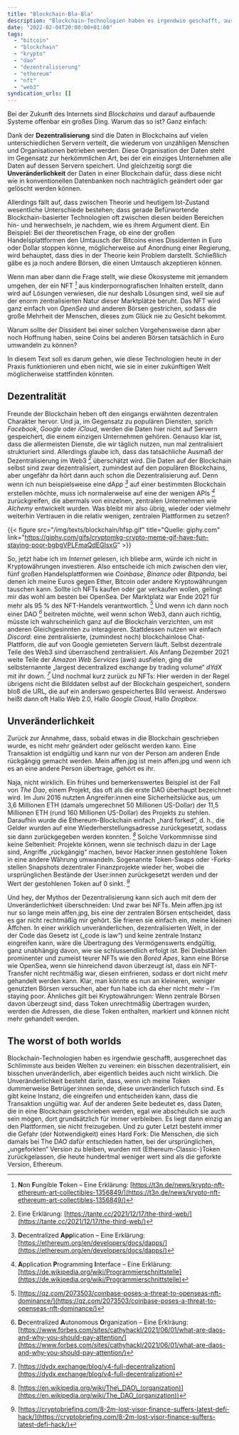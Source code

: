 ```yaml
---
title: "Blockchain-Bla-Bla"
description: "Blockchain-Technologien haben es irgendwie geschafft, ausgerechnet das Schlimmste aus beiden Welten zu vereinen ..."
date: "2022-02-04T20:00:00+01:00"
tags: 
  - "bitcoin"
  - "blockchain"
  - "krypto"
  - "dao"
  - "dezentralisierung"
  - "ethereum"
  - "nft"
  - "web3"
syndication_urls: []
---
```

Bei der Zukunft des Internets sind _Blockchains_ und darauf aufbauende Systeme offenbar ein großes Ding. Warum das so ist? Ganz einfach:

Dank der **Dezentralisierung** sind die Daten in Blockchains auf vielen unterschiedlichen Servern verteilt, die wiederum von unzähligen Menschen und Organisationen betrieben werden. Diese Organisation der Daten steht im Gegensatz zur herkömmlichen Art, bei der ein einziges Unternehmen alle Daten auf dessen Servern speichert. Und gleichzeitig sorgt die **Unveränderlichkeit** der Daten in einer Blockchain dafür, dass diese nicht wie in konventionellen Datenbanken noch nachträglich geändert oder gar gelöscht werden können.

Allerdings fällt auf, dass zwischen Theorie und heutigem Ist-Zustand wesentliche Unterschiede bestehen; dass gerade Befürwortende Blockchain-basierter Technologien oft zwischen diesen beiden Bereichen hin- und herwechseln, je nachdem, wie es ihrem Argument dient. Ein Beispiel: Bei der theoretischen Frage, ob eine der großen Handelsplattformen den Umtausch der Bitcoins eines Dissidenten in Euro oder Dollar stoppen könne, möglicherweise auf Anordnung einer Regierung, wird behauptet, dass dies in der Theorie kein Problem darstellt. Schließlich gäbe es ja noch andere Börsen, die einen Umtausch akzeptieren können.

Wenn man aber dann die Frage stellt, wie diese Ökosysteme mit jemandem umgehen, der ein NFT <cite>[^1]</cite> aus kinderpornografischen Inhalten erstellt, dann wird auf Lösungen verwiesen, die nur deshalb Lösungen sind, weil sie auf der enorm zentralisierten Natur dieser Marktplätze beruht. Das NFT wird ganz einfach von _OpenSea_ und anderen Börsen gestrichen, sodass die große Mehrheit der Menschen, dieses zum Glück nie zu Gesicht bekommt.

[^1]: **N**on **F**ungible **T**oken – Eine Erklärung: [https://t3n.de/news/krypto-nft-ethereum-art-collectibles-1356849/](https://t3n.de/news/krypto-nft-ethereum-art-collectibles-1356849/)

Warum sollte der Dissident bei einer solchen Vorgehensweise dann aber noch Hoffnung haben, seine Coins bei anderen Börsen tatsächlich in Euro umwandeln zu können?

In diesem Text soll es darum gehen, wie diese Technologien heute in der Praxis funktionieren und eben nicht, wie sie in einer zukünftigen Welt möglicherweise stattfinden könnten.

## Dezentralität

Freunde der Blockchain heben oft den eingangs erwähnten dezentralen Charakter hervor. Und ja, im Gegensatz zu populären Diensten, sprich _Facebook_, _Google_ oder _iCloud_, werden die Daten hier nicht auf Servern gespeichert, die einem einzigen Unternehmen gehören. Genauso klar ist, dass die allermeisten Dienste, die wir täglich nutzen, nun mal zentralisiert strukturiert sind. Allerdings glaube ich, dass das tatsächliche Ausmaß der Dezentralisierung im Web3 <cite>[^2]</cite> überschätzt wird. Die Daten auf der Blockchain selbst sind zwar dezentralisiert, zumindest auf den populären Blockchains, aber ungefähr da hört dann auch schon die Dezentralisierung auf. Denn wenn ich nun beispielsweise eine dApp <cite>[^3]</cite> auf einer bestimmten Blockchain erstellen möchte, muss ich normalerweise auf eine der wenigen APIs <cite>[^4]</cite> zurückgreifen, die abermals von einzelnen, zentralen Unternehmen wie _Alchemy_ entwickelt wurden. Was bleibt mir also übrig, wieder oder vielmehr weiterhin Vertrauen in die relativ wenigen, zentralen Plattformen zu setzen?

[^2]: Eine Erklärung: [https://tante.cc/2021/12/17/the-third-web/](https://tante.cc/2021/12/17/the-third-web/)
[^3]: **D**ecentralized **App**lication – Eine Erklärung: [https://ethereum.org/en/developers/docs/dapps/](https://ethereum.org/en/developers/docs/dapps/)
[^4]: **A**pplication **P**rogramming **I**nterface – Eine Erklärung: [https://de.wikipedia.org/wiki/Programmierschnittstelle](https://de.wikipedia.org/wiki/Programmierschnittstelle)

{{< figure src="/img/texts/blockchain/hfsp.gif" title="Quelle: giphy.com" link="https://giphy.com/gifs/cryptomkg-crypto-meme-gif-have-fun-staying-poor-bgbgVPLFmaQdEGIsxG" >}}

So, jetzt habe ich im _Internet_ gelesen, ich bliebe arm, würde ich nicht in Kryptowährungen investieren. Also entscheide ich mich zwischen den vier, fünf großen Handelsplattformen wie _Coinbase_, _Binance_ oder _Bitpanda_, bei denen ich meine Euros gegen Ether, Bitcoin oder andere Kryptowährungen tauschen kann. Sollte ich NFTs kaufen oder gar verkaufen wollen, gelingt mir das wohl am besten bei OpenSea. Der Marktplatz war Ende 2021 für mehr als 95 % des NFT-Handels verantwortlich. <cite>[^5]</cite> Und wenn ich dann noch einer DAO <cite>[^6]</cite> beitreten möchte, weil wenn schon Web3, dann auch richtig, müsste ich wahrscheinlich ganz auf die Blockchain verzichten, um mit anderen Gleichgesinnten zu interagieren. Stattdessen nutzen wir einfach _Discord_: eine zentralisierte, (zumindest noch) blockchainlose Chat-Plattform, die auf von Google gemieteten Servern läuft. Selbst dezentrale Teile des Web3 sind überraschend zentralisiert. Als Anfang Dezember 2021 weite Teile der _Amazon Web Services_ (aws) ausfielen, ging die selbsternannte „largest decentralized exchange by trading volume“ _dYdX_ mit ihr down. <cite>[^7]</cite> Und nochmal kurz zurück zu NFTs: Hier werden in der Regel übrigens nicht die Bilddaten selbst auf der Blockchain gespeichert, sondern bloß die URL, die auf ein anderswo gespeichertes Bild verweist. Anderswo heißt dann oft Hallo Web 2.0, Hallo _Google Cloud_, Hallo _Dropbox_.

[^5]: [https://qz.com/2073503/coinbase-poses-a-threat-to-openseas-nft-dominance/](https://qz.com/2073503/coinbase-poses-a-threat-to-openseas-nft-dominance/)
[^6]: **D**ecentralized **A**utonomous **O**rganization – Eine Erklräung: [https://www.forbes.com/sites/cathyhackl/2021/06/01/what-are-daos-and-why-you-should-pay-attention/](https://www.forbes.com/sites/cathyhackl/2021/06/01/what-are-daos-and-why-you-should-pay-attention/)
[^7]: [https://dydx.exchange/blog/v4-full-decentralization](https://dydx.exchange/blog/v4-full-decentralization)

## Unveränderlichkeit

Zurück zur Annahme, dass, sobald etwas in die Blockchain geschrieben wurde, es nicht mehr geändert oder gelöscht werden kann. Eine Transaktion ist endgültig und kann nur von der Person am anderen Ende rückgängig gemacht werden. Mein affen.jpg ist mein affen.jpg und wenn ich es an eine andere Person übertrage, gehört es ihr.

Naja, nicht wirklich. Ein frühes und bemerkenswertes Beispiel ist der Fall von _The Dao_, einem Projekt, das oft als die erste DAO überhaupt bezeichnet wird. Im Juni 2016 nutzten Angreifer:innen eine Sicherheitslücke aus, um 3,6 Millionen ETH (damals umgerechnet 50 Millionen US-Dollar) der 11,5 Millionen ETH (rund 160 Millionen US-Dollar) des Projekts zu stehlen. Daraufhin wurde die Ethereum-Blockchain einfach „hard forked“, d. h., die Gelder wurden auf eine Wiederherstellungsadresse zurückgesetzt, sodass sie dann zurückgegeben werden konnten. <cite>[^8]</cite> Solche Vorkommnisse sind keine Seltenheit: Projekte können, wenn sie technisch dazu in der Lage sind, Angriffe „rückgängig“ machen, bevor Hacker:innen gestohlene Token in eine andere Währung umwandeln. Sogenannte Token-Swaps oder -Forks stellen Snapshots dezentraler Finanzprojekte wieder her, wobei die ursprünglichen Bestände der User:innen zurückgesetzt werden und der Wert der gestohlenen Token auf 0 sinkt. <cite>[^9]</cite>

[^8]: [https://en.wikipedia.org/wiki/The\_DAO\_(organization)](https://en.wikipedia.org/wiki/The_DAO_(organization))
[^9]: [https://cryptobriefing.com/8-2m-lost-visor-finance-suffers-latest-defi-hack/](https://cryptobriefing.com/8-2m-lost-visor-finance-suffers-latest-defi-hack/)

Und hey, der Mythos der Dezentralisierung kann sich auch mit dem der Unveränderlichkeit überschneiden: Und zwar bei NFTs. Mein affen.jpg ist nur so lange mein affen.jpg, bis eine der zentralen Börsen entscheidet, dass es gar nicht rechtmäßig mir gehört. Sie frieren sie einfach ein, meine kleinen Äffchen. In einer wirklich unveränderlichen, dezentralisierten Welt, in der der Code das Gesetz ist („code is law“) und keine zentrale Instanz eingreifen kann, wäre die Übertragung des Vermögenswerts endgültig, ganz unabhängig davon, wie sie schlussendlich erfolgt ist. Bei Diebstählen prominenter und zumeist teurer NFTs wie den _Bored Apes_, kann eine Börse wie OpenSea, wenn sie hinreichend davon überzeugt ist, dass ein NFT-Transfer nicht rechtmäßig war, diesen einfrieren, sodass er dort nicht mehr gehandelt werden kann. Klar, man könnte es nun an kleineren, weniger genutzten Börsen versuchen, aber fun habe ich da eher nicht mehr – I’m staying poor. Ähnliches gilt bei Kryptowährungen: Wenn zentrale Börsen davon überzeugt sind, dass Token unrechtmäßig übertragen wurden, werden die Adressen, die diese Token enthalten, markiert und können nicht mehr gehandelt werden.

## The worst of both worlds

Blockchain-Technologien haben es irgendwie geschafft, ausgerechnet das Schlimmste aus beiden Welten zu vereinen: ein bisschen dezentralisiert, ein bisschen unveränderlich, aber eigentlich beides auch nicht wirklich. Die Unveränderlichkeit besteht darin, dass, wenn ich meine Token dummerweise Betrüger:innen sende, diese unveränderlich futsch sind. Es gibt keine Instanz, die eingreifen und entscheiden kann, dass die Transaktion ungültig war. Auf der anderen Seite bedeutet es, dass Daten, die in eine Blockchain geschrieben werden, egal wie abscheulich sie auch sein mögen, dort grundsätzlich für immer verbleiben. Es liegt dann einzig an den Plattformen, sie nicht freizugeben. Und zu guter Letzt besteht immer die Gefahr (der Notwendigkeit) eines Hard Fork: Die Menschen, die sich damals bei The DAO dafür entschieden hatten, bei der ursprünglichen, „ungeforkten“ Version zu bleiben, wurden mit (Ethereum-Classic-)Token zurückgelassen, die heute hundertmal weniger wert sind als die geforkte Version, Ethereum.
